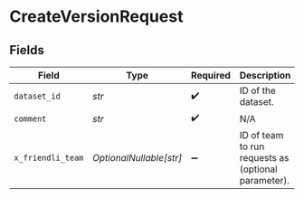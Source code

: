 # CreateVersionRequest


## Fields

| Field                                               | Type                                                | Required                                            | Description                                         |
| --------------------------------------------------- | --------------------------------------------------- | --------------------------------------------------- | --------------------------------------------------- |
| `dataset_id`                                        | *str*                                               | :heavy_check_mark:                                  | ID of the dataset.                                  |
| `comment`                                           | *str*                                               | :heavy_check_mark:                                  | N/A                                                 |
| `x_friendli_team`                                   | *OptionalNullable[str]*                             | :heavy_minus_sign:                                  | ID of team to run requests as (optional parameter). |